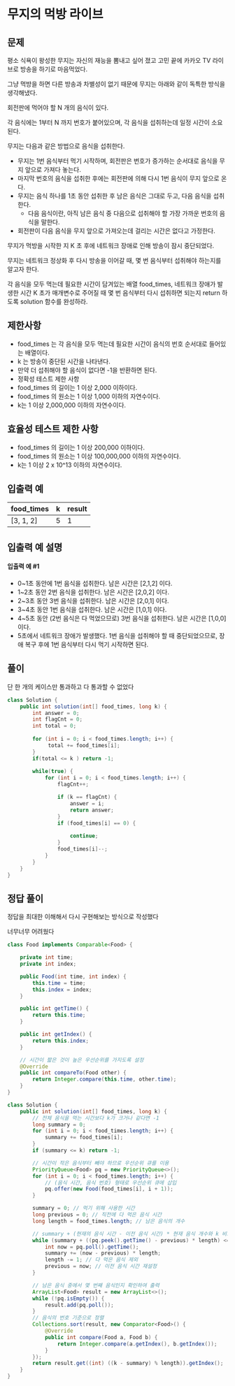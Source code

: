 # 무지의 먹방 라이브

## 문제

평소 식욕이 왕성한 무지는 자신의 재능을 뽐내고 싶어 졌고 고민 끝에 카카오 TV 라이브로 방송을 하기로 마음먹었다.

그냥 먹방을 하면 다른 방송과 차별성이 없기 때문에 무지는 아래와 같이 독특한 방식을 생각해냈다.

회전판에 먹어야 할 N 개의 음식이 있다.

각 음식에는 1부터 N 까지 번호가 붙어있으며, 각 음식을 섭취하는데 일정 시간이 소요된다.

무지는 다음과 같은 방법으로 음식을 섭취한다.

- 무지는 1번 음식부터 먹기 시작하며, 회전판은 번호가 증가하는 순서대로 음식을 무지 앞으로 가져다 놓는다.
- 마지막 번호의 음식을 섭취한 후에는 회전판에 의해 다시 1번 음식이 무지 앞으로 온다.
- 무지는 음식 하나를 1초 동안 섭취한 후 남은 음식은 그대로 두고, 다음 음식을 섭취한다.
    - 다음 음식이란, 아직 남은 음식 중 다음으로 섭취해야 할 가장 가까운 번호의 음식을 말한다.
- 회전판이 다음 음식을 무지 앞으로 가져오는데 걸리는 시간은 없다고 가정한다.

무지가 먹방을 시작한 지 K 초 후에 네트워크 장애로 인해 방송이 잠시 중단되었다.

무지는 네트워크 정상화 후 다시 방송을 이어갈 때, 몇 번 음식부터 섭취해야 하는지를 알고자 한다.

각 음식을 모두 먹는데 필요한 시간이 담겨있는 배열 food_times, 네트워크 장애가 발생한 시간 K 초가 매개변수로 주어질 때 몇 번 음식부터 다시 섭취하면 되는지 return 하도록 solution 함수를 완성하라.

## 제한사항
- food_times 는 각 음식을 모두 먹는데 필요한 시간이 음식의 번호 순서대로 들어있는 배열이다.
- k 는 방송이 중단된 시간을 나타낸다.
- 만약 더 섭취해야 할 음식이 없다면 -1을 반환하면 된다.
- 정확성 테스트 제한 사항
- food_times 의 길이는 1 이상 2,000 이하이다.
- food_times 의 원소는 1 이상 1,000 이하의 자연수이다.
- k는 1 이상 2,000,000 이하의 자연수이다.

## 효율성 테스트 제한 사항
- food_times 의 길이는 1 이상 200,000 이하이다.
- food_times 의 원소는 1 이상 100,000,000 이하의 자연수이다.
- k는 1 이상 2 x 10^13 이하의 자연수이다.

## 입출력 예

| food_times	| k	| result |
|---------------|---|--------|
| [3, 1, 2]     | 5 |	1    |


## 입출력 예 설명

#### 입출력 예 #1

- 0~1초 동안에 1번 음식을 섭취한다. 남은 시간은 [2,1,2] 이다.
- 1~2초 동안 2번 음식을 섭취한다. 남은 시간은 [2,0,2] 이다.
- 2~3초 동안 3번 음식을 섭취한다. 남은 시간은 [2,0,1] 이다.
- 3~4초 동안 1번 음식을 섭취한다. 남은 시간은 [1,0,1] 이다.
- 4~5초 동안 (2번 음식은 다 먹었으므로) 3번 음식을 섭취한다. 남은 시간은 [1,0,0] 이다.
- 5초에서 네트워크 장애가 발생했다. 1번 음식을 섭취해야 할 때 중단되었으므로, 장애 복구 후에 1번 음식부터 다시 먹기 시작하면 된다.

## 풀이

단 한 개의 케이스만 통과하고 다 통과할 수 없었다

```java
class Solution {
    public int solution(int[] food_times, long k) {
        int answer = 0;
        int flagCnt = 0;
        int total = 0;
        
        for (int i = 0; i < food_times.length; i++) {
             total += food_times[i];
        }
        if(total <= k ) return -1;
        
        while(true) {
            for (int i = 0; i < food_times.length; i++) {
                flagCnt++;

                if (k == flagCnt) {
                    answer = i;
                    return answer;
                }
                if (food_times[i] == 0) {
                    
                    continue;
                }
                food_times[i]--;
            }
        }
    }
}
```

## 정답 풀이

정답을 최대한 이해해서 다시 구현해보는 방식으로 작성했다

너무너무 어려웠다

```java
class Food implements Comparable<Food> {

    private int time;
    private int index;

    public Food(int time, int index) {
        this.time = time;
        this.index = index;
    }

    public int getTime() {
        return this.time;
    }

    public int getIndex() {
        return this.index;
    }

    // 시간이 짧은 것이 높은 우선순위를 가지도록 설정
    @Override
    public int compareTo(Food other) {
        return Integer.compare(this.time, other.time);
    }
}

class Solution {
    public int solution(int[] food_times, long k) {
        // 전체 음식을 먹는 시간보다 k가 크거나 같다면 -1
        long summary = 0;
        for (int i = 0; i < food_times.length; i++) {
            summary += food_times[i];
        }
        if (summary <= k) return -1;

        // 시간이 작은 음식부터 빼야 하므로 우선순위 큐를 이용
        PriorityQueue<Food> pq = new PriorityQueue<>();
        for (int i = 0; i < food_times.length; i++) {
            // (음식 시간, 음식 번호) 형태로 우선순위 큐에 삽입
            pq.offer(new Food(food_times[i], i + 1));
        }

        summary = 0; // 먹기 위해 사용한 시간
        long previous = 0; // 직전에 다 먹은 음식 시간
        long length = food_times.length; // 남은 음식의 개수

        // summary + (현재의 음식 시간 - 이전 음식 시간) * 현재 음식 개수와 k 비교
        while (summary + ((pq.peek().getTime() - previous) * length) <= k) {
            int now = pq.poll().getTime();
            summary += (now - previous) * length;
            length -= 1; // 다 먹은 음식 제외
            previous = now; // 이전 음식 시간 재설정
        }

        // 남은 음식 중에서 몇 번째 음식인지 확인하여 출력
        ArrayList<Food> result = new ArrayList<>();
        while (!pq.isEmpty()) {
            result.add(pq.poll());
        }
        // 음식의 번호 기준으로 정렬
        Collections.sort(result, new Comparator<Food>() {
            @Override
            public int compare(Food a, Food b) {
                return Integer.compare(a.getIndex(), b.getIndex());
            }
        });
        return result.get((int) ((k - summary) % length)).getIndex();
    }
}
```